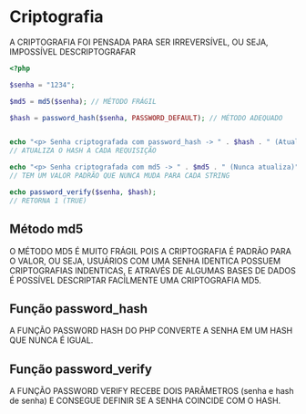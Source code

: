 # Criptografia

A CRIPTOGRAFIA FOI PENSADA PARA SER IRREVERSÍVEL, OU SEJA, IMPOSSÍVEL DESCRIPTOGRAFAR

```php
<?php 

$senha = "1234";

$md5 = md5($senha); // MÉTODO FRÁGIL

$hash = password_hash($senha, PASSWORD_DEFAULT); // MÉTODO ADEQUADO


echo "<p> Senha criptografada com password_hash -> " . $hash . " (Atualiza sempre)";
// ATUALIZA O HASH A CADA REQUISIÇÃO

echo "<p> Senha criptografada com md5 -> " . $md5 . " (Nunca atualiza)";
// TEM UM VALOR PADRÃO QUE NUNCA MUDA PARA CADA STRING

echo password_verify($senha, $hash);
// RETORNA 1 (TRUE)
```

## Método md5
O MÉTODO MD5 É MUITO FRÁGIL POIS A CRIPTOGRAFIA É PADRÃO PARA O VALOR, OU SEJA, USUÁRIOS COM UMA SENHA IDENTICA POSSUEM CRIPTOGRAFIAS INDENTICAS, E ATRAVÉS DE ALGUMAS BASES DE DADOS É POSSÍVEL DESCRIPTAR FACÍLMENTE UMA CRIPTOGRAFIA MD5.

## Função password_hash
A FUNÇÃO PASSWORD HASH DO PHP CONVERTE A SENHA EM UM HASH QUE NUNCA É IGUAL.

## Função password_verify
A FUNÇÃO PASSWORD VERIFY RECEBE DOIS PARÂMETROS (senha e hash de senha)  E CONSEGUE DEFINIR SE A SENHA COINCIDE COM O HASH.
